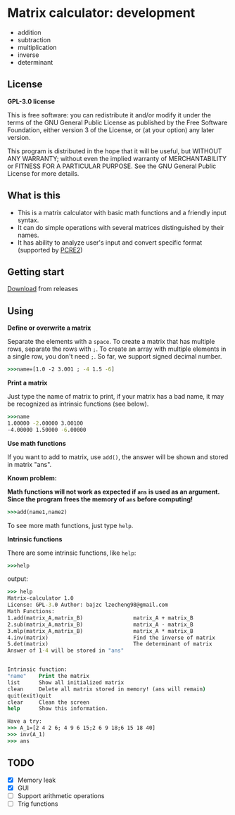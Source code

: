 # Matrix calculator: development

* addition
* subtraction
* multiplication 
* inverse
* determinant

## License

**GPL-3.0 license**

This is free software: you can redistribute it and/or modify it under the terms of the GNU General Public License as published by the Free Software Foundation, either version 3 of the License, or (at your option) any later version.

This program is distributed in the hope that it will be useful, but WITHOUT ANY WARRANTY; without even the implied warranty of MERCHANTABILITY or FITNESS FOR A PARTICULAR PURPOSE. See the GNU General Public License for more details.

## What is this

* This is a matrix calculator with basic math functions and a friendly input syntax.
* It can do simple operations with several matrices distinguished by their names.
* It has ability to analyze user's input and convert specific format (supported by [PCRE2](https://github.com/PCRE2Project/pcre2))


## Getting start

[Download](https://github.com/bajzc/A_tiny_matrix_calculator/releases) from releases

## Using

**Define or overwrite a matrix**

Separate the elements with a `space`.
To create a matrix that has multiple rows, separate the rows with `;`.
To create an array with multiple elements in a single row, you don't need `;`.
So far, we support signed decimal number.
```cmd
>>>name=[1.0 -2 3.001 ; -4 1.5 -6]
```

**Print a matrix**

Just type the name of matrix to print, if your matrix has a bad name, it may be recognized as intrinsic functions (see below).
```cmd
>>>name
1.00000 -2.00000 3.00100
-4.00000 1.50000 -6.00000
```

**Use math functions**

If you want to add to matrix, use `add()`, the answer will be shown and stored in matrix "ans".

**Known problem:**

**Math functions will not work as expected if `ans` is used as an argument. Since the program frees the memory of `ans` before computing!**

```cmd
>>>add(name1,name2)
```
To see more math functions, just type `help`.

**Intrinsic functions**

There are some intrinsic functions, like `help`:

```cmd
>>>help
```
output:
```cmd
>>> help
Matrix-calculator 1.0
License: GPL-3.0 Author: bajzc lzecheng98@gmail.com
Math Functions:
1.add(matrix_A,matrix_B)                matrix_A + matrix_B                     
2.sub(matrix_A,matrix_B)                matrix_A - matrix_B                     
3.mlp(matrix_A,matrix_B)                matrix_A * matrix_B                     
4.inv(matrix)                           Find the inverse of matrix              
5.det(matrix)                           The determinant of matrix               
Answer of 1-4 will be stored in "ans"


Intrinsic function:
"name"    Print the matrix                                                      
list      Show all initialized matrix                                           
clean     Delete all matrix stored in memory! (ans will remain)                 
quit(exit)quit                                                                  
clear     Clean the screen                                                      
help      Show this information.                                                

Have a try:
>>> A_1=[2 4 2 6; 4 9 6 15;2 6 9 18;6 15 18 40]
>>> inv(A_1)
>>> ans
```

## TODO

- [x] Memory leak
- [x] GUI
- [ ] Support arithmetic operations
- [ ] Trig functions
